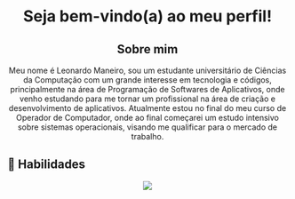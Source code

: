 <div align="center">
<h1> Seja bem-vindo(a) ao meu perfil! </h1>

## Sobre mim

Meu nome é Leonardo Maneiro, sou um estudante universitário de Ciências da Computação com um grande interesse em tecnologia e códigos, principalmente na área de Programação de Softwares de Aplicativos, onde venho estudando para me tornar um profissional na área de criação e desenvolvimento de aplicativos. Atualmente estou no final do meu curso de Operador de Computador, onde ao final começarei um estudo intensivo sobre sistemas operacionais, visando me qualificar para o mercado de trabalho.
</div>

## 🚩 Habilidades

<p align="center">
 <img src="https://img.shields.io/badge/C-00599C?style=for-the-badge&logo=c&logoColor=white" />
 </p>

 
